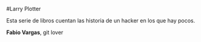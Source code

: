 #Larry Plotter

Esta serie de libros cuentan las historia de un hacker en los que hay pocos.

**Fabio Vargas**, git lover